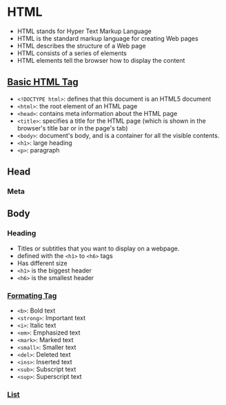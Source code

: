 # HTML
- HTML stands for Hyper Text Markup Language
- HTML is the standard markup language for creating Web pages
- HTML describes the structure of a Web page
- HTML consists of a series of elements
- HTML elements tell the browser how to display the content

## [Basic HTML Tag](https://github.com/HidayatRivai2020/HTML/blob/main/index.html)
- `<!DOCTYPE html>`: defines that this document is an HTML5 document
- `<html>`: the root element of an HTML page
- `<head>`: contains meta information about the HTML page
- `<title>`: specifies a title for the HTML page (which is shown in the browser's title bar or in the page's tab)
- `<body>`: document's body, and is a container for all the visible contents.
- `<h1>`: large heading
- `<p>`: paragraph

## Head
### Meta

## Body
### Heading
- Titles or subtitles that you want to display on a webpage.
- defined with the `<h1>` to `<h6>` tags
- Has different size
- `<h1>` is the biggest header
- `<h6>` is the smallest header

### [Formating Tag](https://github.com/HidayatRivai2020/HTML/blob/main/formatting.html)
- `<b>`: Bold text
- `<strong>`: Important text
- `<i>`: Italic text
- `<em>`: Emphasized text
- `<mark>`: Marked text
- `<small>`: Smaller text
- `<del>`: Deleted text
- `<ins>`: Inserted text
- `<sub>`: Subscript text
- `<sup>`: Superscript text

### [List](https://github.com/HidayatRivai2020/HTML/blob/main/list.html)